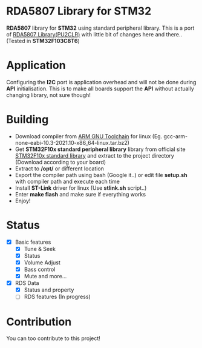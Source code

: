 # RDA5807 Library for STM32
**RDA5807** library for **STM32** using standard peripheral library. This is a port of [RDA5807 Library(PU2CLR)](https://github.com/pu2clr/RDA5807) with little bit of changes here and there.. (Tested in **STM32F103C8T6**)
# Application
Configuring the **I2C** port is application overhead and will not be done during **API** initialisation. This is to make all boards support the **API** without actually changing library, not sure though!
# Building
- Download compiler from [ARM GNU Toolchain](https://developer.arm.com/tools-and-software/open-source-software/developer-tools/gnu-toolchain/gnu-rm/downloads) for linux (Eg. gcc-arm-none-eabi-10.3-2021.10-x86_64-linux.tar.bz2)
- Get **STM32F10x standard peripheral library** library from official site [STM32F10x standard library](https://www.st.com/en/embedded-software/stsw-stm32054.html) and extract to the project directory (Download according to your board)
- Extract to **/opt/** or different location
- Export the compiler path using bash (Google it..) or edit file **setup.sh** with compiler path and execute each time
- Install **ST-Link** driver for linux (Use **stlink.sh** script..)
- Enter **make flash** and make sure if everything works
- Enjoy!
# Status
- [x] Basic features
  - [x] Tune & Seek
  - [x] Status
  - [x] Volume Adjust
  - [x] Bass control
  - [x] Mute and more...
- [x] RDS Data
  - [x] Status and property
  - [ ] RDS features (In progress)
# Contribution
You can too contribute to this project!

